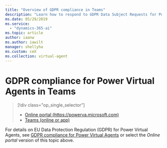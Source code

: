 ```yaml
---
title: "Overview of GDPR compliance in Teams"
description: "Learn how to respond​ to GDPR Data Subject Requests for Power Virtual Agents."
ms.date: 05/29/2019
ms.service:
  - "dynamics-365-ai"
ms.topic: article
author: iaanw
ms.author: iawilt
manager: shellyha
ms.custom: ceX
ms.collection: virtual-agent
---
```


# GDPR compliance for Power Virtual Agents in Teams

> [!div class="op_single_selector"]
> - [Online portal (https://powerva.microsoft.com)](../gdpr-summary.md)
> - [Teams (online or app)](gdpr-summary-teams.md)


For details on EU Data Protection Regulation (GDPR) for Power Virtual Agents, see [GDPR compliance for Power Virtual Agents](../gdpr-summary.md) or select the *Online portal* version of this topic above.